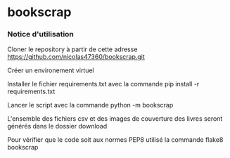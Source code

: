 # bookscrap
### Notice d'utilisation

Cloner le repository à partir de cette adresse https://github.com/nicolas47360/bookscrap.git

Créer un environement virtuel

Installer le fichier requirements.txt avec la commande pip install -r requirements.txt

Lancer le script avec la commande python -m bookscrap

L'ensemble des fichiers csv et des images de couverture des livres seront générés dans le dossier download

Pour vérifier que le code soit aux normes PEP8 utilisé la commande flake8 bookscrap
